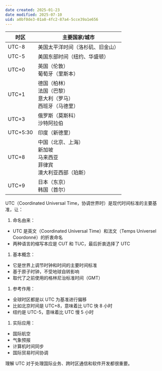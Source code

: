 ```yaml
---
date created: 2025-01-23
date modified: 2025-07-10
uid: a0bf0de3-01a8-4fc2-87a4-5cce39a1e656
---
```


| 时区       | 主要国家/城市                                       |
| -------- | --------------------------------------------- |
| UTC-8    | 美国太平洋时间（洛杉矶、旧金山）|
| UTC-5    | 美国东部时间（纽约、华盛顿）|
| UTC+0    | 英国（伦敦）<br>葡萄牙（里斯本）|
| UTC+1    | 德国（柏林）<br>法国（巴黎）<br>意大利（罗马）<br>西班牙（马德里）|
| UTC+3    | 俄罗斯（莫斯科）<br>沙特阿拉伯                             |
| UTC+5:30 | 印度（新德里）|
| UTC+8    | 中国（北京、上海）<br>新加坡<br>马来西亚<br>菲律宾<br>澳大利亚西部（珀斯）|
| UTC+9    | 日本（东京）<br>韩国（首尔）|

UTC（Coordinated Universal Time，协调世界时）是现代时间标准的主要基准，让：

1. 命名由来：
- UTC 是英文（Coordinated Universal Time）和法文（Temps Universel Coordonné）的折衷命名
- 两种语言的缩写本应是 CUT 和 TUC，最后折衷选择了 UTC

1. 基本概念：
- 它是世界上调节时钟和时间的主要时间标准
- 基于原子时钟，不受地球自转影响
- 取代了之前使用的格林尼治标准时间（GMT）

1. 参考作用：
- 全球时区都是以 UTC 为基准进行偏移
- 比如北京时间是 UTC+8，意味着比 UTC 快 8 小时
- 纽约是 UTC-5，意味着比 UTC 慢 5 小时

1. 实际应用：
- 国际航空
- 气象预报
- 计算机时间同步
- 国际贸易时间协调

理解 UTC 对于处理国际业务、跨时区通信和软件开发都很重要。
